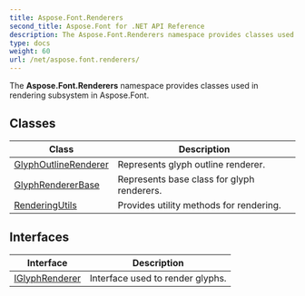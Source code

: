 ```yaml
---
title: Aspose.Font.Renderers
second_title: Aspose.Font for .NET API Reference
description: The Aspose.Font.Renderers namespace provides classes used in rendering subsystem in Aspose.Font
type: docs
weight: 60
url: /net/aspose.font.renderers/
---
```

The **Aspose.Font.Renderers** namespace provides classes used in rendering subsystem in Aspose.Font.

## Classes

| Class | Description |
| --- | --- |
| [GlyphOutlineRenderer](./glyphoutlinerenderer/) | Represents glyph outline renderer. |
| [GlyphRendererBase](./glyphrendererbase/) | Represents base class for glyph renderers. |
| [RenderingUtils](./renderingutils/) | Provides utility methods for rendering. |
## Interfaces

| Interface | Description |
| --- | --- |
| [IGlyphRenderer](./iglyphrenderer/) | Interface used to render glyphs. |


